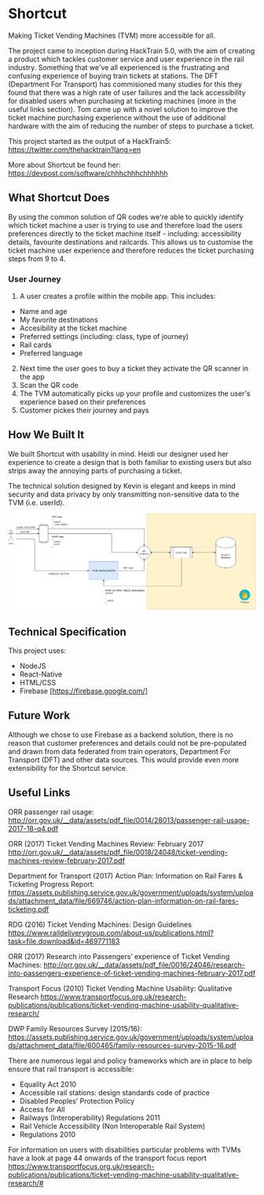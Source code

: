 
# Shortcut
Making Ticket Vending Machines (TVM) more accessible for all.

The project came to inception during HackTrain 5.0, with the aim of creating a product which tackles customer service and user experience in the rail industry. Something that we've all experienced is the frustrating and confusing experience of buying train tickets at stations. The DFT (Department For Transport) has commisioned many studies for this they found that there was a high rate of user failures and the lack accessibility for disabled users when purchasing at ticketing machines (more in the useful links section). Tom came up with a novel solution to improve the ticket machine purchasing experience without the use of additional hardware with the aim of reducing the number of steps to purchase a ticket.

This project started as the output of a HackTrain5: https://twitter.com/thehacktrain?lang=en

More about Shortcut be found her: https://devpost.com/software/chhhchhhchhhhhh

## What Shortcut Does
By using the common solution of QR codes we're able to quickly identify which ticket machine a user is trying to use and therefore load the users preferences directly to the ticket machine itself - including: accessibility details, favourite destinations and railcards. This allows us to customise the ticket machine user experience and therefore reduces the ticket purchasing steps from 9 to 4.

### User Journey
1. A user creates a profile within the mobile app. This includes:
 - Name and age
 - My favorite destinations
 - Accesibility at the ticket machine
 - Preferred settings (including: class, type of journey)
 - Rail cards
 - Preferred language
2. Next time the user goes to buy a ticket they activate the QR scanner in the app
3. Scan the QR code
4. The TVM automatically picks up your profile and customizes the user's experience based on their preferences
5. Customer pickes their journey and pays

## How We Built It
We built Shortcut with usability in mind. Heidi our designer used her experience to create a design that is both familiar to existing users but also strips away the annoying parts of purchasing a ticket.

The technical solution designed by Kevin is elegant and keeps in mind security and data privacy by only transmitting non-sensitive data to the TVM (i.e. userId).

![High Level Design](./diagrams/HLD.png)

## Technical Specification
This project uses:
 - NodeJS
 - React-Native
 - HTML/CSS
 - Firebase [https://firebase.google.com/]

## Future Work

Although we chose to use Firebase as a backend solution, there is no reason that customer preferences and details could not be pre-populated and drawn from data federated from train operators, Department For Transport (DFT) and other data sources. This would provide even more extensibility for the Shortcut service.

## Useful Links
ORR passenger rail usage: http://orr.gov.uk/__data/assets/pdf_file/0014/28013/passenger-rail-usage-2017-18-q4.pdf

ORR (2017) Ticket Vending Machines Review: February 2017 http://orr.gov.uk/__data/assets/pdf_file/0018/24048/ticket-vending-machines-review-february-2017.pdf

Department for Transport (2017) Action Plan: Information on Rail Fares & Ticketing Progress Report: https://assets.publishing.service.gov.uk/government/uploads/system/uploads/attachment_data/file/669746/action-plan-information-on-rail-fares-ticketing.pdf

RDG (2016) Ticket Vending Machines: Design Guidelines
https://www.raildeliverygroup.com/about-us/publications.html?task=file.download&id=469771183

ORR (2017) Research into Passengers’ experience of Ticket Vending Machines: http://orr.gov.uk/__data/assets/pdf_file/0016/24046/research-into-passengers-experience-of-ticket-vending-machines-february-2017.pdf

Transport Focus (2010) Ticket Vending Machine Usability: Qualitative Research https://www.transportfocus.org.uk/research-publications/publications/ticket-vending-machine-usability-qualitative-research/

DWP Family Resources Survey (2015/16): https://assets.publishing.service.gov.uk/government/uploads/system/uploads/attachment_data/file/600465/family-resources-survey-2015-16.pdf

There are numerous legal and policy frameworks which are in place to help ensure that rail transport is accessible:

 - Equality Act 2010
 - Accessible rail stations: design standards code of practice
 - Disabled Peoples’ Protection Policy
 - Access for All
 - Railways (Interoperability) Regulations 2011
 - Rail Vehicle Accessibility (Non Interoperable Rail System)
 - Regulations 2010

For information on users with disabilities particular problems with TVMs have a look at page 44 onwards of the transport focus report https://www.transportfocus.org.uk/research-publications/publications/ticket-vending-machine-usability-qualitative-research/#